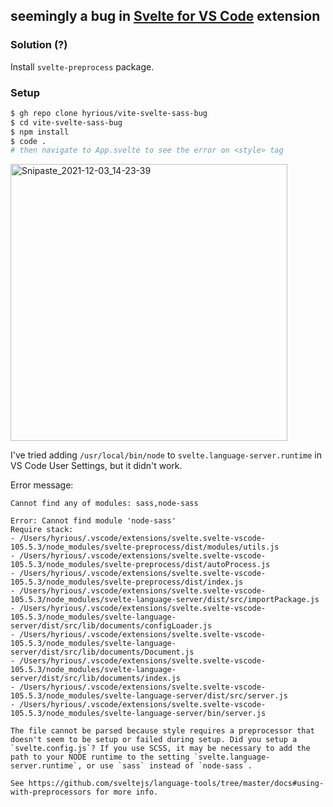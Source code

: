 ## seemingly a bug in [Svelte for VS Code][1] extension

### Solution (?)

Install `svelte-preprocess` package.

### Setup

```bash
$ gh repo clone hyrious/vite-svelte-sass-bug
$ cd vite-svelte-sass-bug
$ npm install
$ code .
# then navigate to App.svelte to see the error on <style> tag
```

<img width="443" alt="Snipaste_2021-12-03_14-23-39" src="https://user-images.githubusercontent.com/8097890/144555570-c9c98a06-784f-42ac-b3ce-7c80d6d6d362.png">

I've tried adding `/usr/local/bin/node` to `svelte.language-server.runtime` in
VS Code User Settings, but it didn't work.

Error message:

```
Cannot find any of modules: sass,node-sass

Error: Cannot find module 'node-sass'
Require stack:
- /Users/hyrious/.vscode/extensions/svelte.svelte-vscode-105.5.3/node_modules/svelte-preprocess/dist/modules/utils.js
- /Users/hyrious/.vscode/extensions/svelte.svelte-vscode-105.5.3/node_modules/svelte-preprocess/dist/autoProcess.js
- /Users/hyrious/.vscode/extensions/svelte.svelte-vscode-105.5.3/node_modules/svelte-preprocess/dist/index.js
- /Users/hyrious/.vscode/extensions/svelte.svelte-vscode-105.5.3/node_modules/svelte-language-server/dist/src/importPackage.js
- /Users/hyrious/.vscode/extensions/svelte.svelte-vscode-105.5.3/node_modules/svelte-language-server/dist/src/lib/documents/configLoader.js
- /Users/hyrious/.vscode/extensions/svelte.svelte-vscode-105.5.3/node_modules/svelte-language-server/dist/src/lib/documents/Document.js
- /Users/hyrious/.vscode/extensions/svelte.svelte-vscode-105.5.3/node_modules/svelte-language-server/dist/src/lib/documents/index.js
- /Users/hyrious/.vscode/extensions/svelte.svelte-vscode-105.5.3/node_modules/svelte-language-server/dist/src/server.js
- /Users/hyrious/.vscode/extensions/svelte.svelte-vscode-105.5.3/node_modules/svelte-language-server/bin/server.js

The file cannot be parsed because style requires a preprocessor that doesn't seem to be setup or failed during setup. Did you setup a `svelte.config.js`? If you use SCSS, it may be necessary to add the path to your NODE runtime to the setting `svelte.language-server.runtime`, or use `sass` instead of `node-sass`. 

See https://github.com/sveltejs/language-tools/tree/master/docs#using-with-preprocessors for more info.
```

[1]: https://marketplace.visualstudio.com/items?itemName=svelte.svelte-vscode
